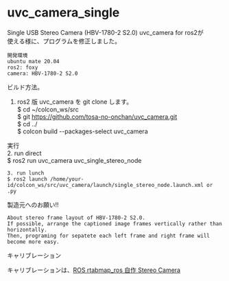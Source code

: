 # uvc_camera_single    
Single USB Stereo Camera (HBV-1780-2 S2.0) uvc_camera for ros2が    
使える様に、プログラムを修正しました。   
    
    開発環境    
    ubuntu mate 20.04    
    ros2: foxy    
    camera: HBV-1780-2 S2.0    
    
ビルド方法。    
1. ros2 版 uvc_camera を git clone します。    
$ cd ~/colcon_ws/src    
$ git https://github.com/tosa-no-onchan/uvc_camera.git    
$ cd ../    
$ colcon build --packages-select uvc_camera    
    
    
実行    
    2. run direct    
    $ ros2 run uvc_camera uvc_single_stereo_node    
    
    3. run lunch    
    $ ros2 launch /home/your-id/colcon_ws/src/uvc_camera/launch/single_stereo_node.launch.xml or .py    
    
    
製造元へのお願い!!    
    
    About stereo frame layout of HBV-1780-2 S2.0.    
    If possible, arrange the captioned image frames vertically rather than horizontally.    
    Then, programing for sepatete each left frame and right frame will become more easy.    
    
キャリブレーション    
    
キャリブレーションは、[ROS rtabmap_ros 自作 Stereo Camera ](http://www.netosa.com/blog/2021/09/ros-rtabmap-ros-stereo-camera.html)    
    
